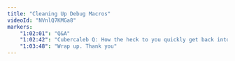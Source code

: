 ```yaml
---
title: "Cleaning Up Debug Macros"
videoId: "NVnlQ7KMGa8"
markers:
    "1:02:01": "Q&A"
    "1:02:42": "Cubercaleb Q: How the heck to you quickly get back into some obtuse code that you haven't looked at in 6 months?"
    "1:03:48": "Wrap up. Thank you"
---
```


